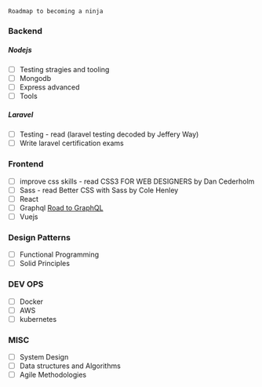 ```
Roadmap to becoming a ninja
```
### Backend

##### Nodejs
 - [ ] Testing stragies and tooling
 - [ ] Mongodb
 - [ ] Express advanced 
 - [ ] Tools 
 
##### Laravel
 - [ ] Testing - read (laravel testing decoded by Jeffery Way)
 - [ ] Write laravel certification exams
 
### Frontend
 - [ ] improve css skills - read CSS3 FOR WEB DESIGNERS by Dan Cederholm
 - [ ] Sass - read Better CSS with Sass by Cole Henley
 - [ ] React 
 - [ ] Graphql [Road to GraphQL](https://roadtoreact.com/course-details?courseId=THE_ROAD_TO_GRAPHQL)
 - [ ] Vuejs

### Design Patterns
 - [ ] Functional Programming
 - [ ] Solid Principles

### DEV OPS
- [ ] Docker
- [ ] AWS
- [ ] kubernetes

### MISC
- [ ] System Design
- [ ] Data structures and Algorithms
- [ ] Agile Methodologies
